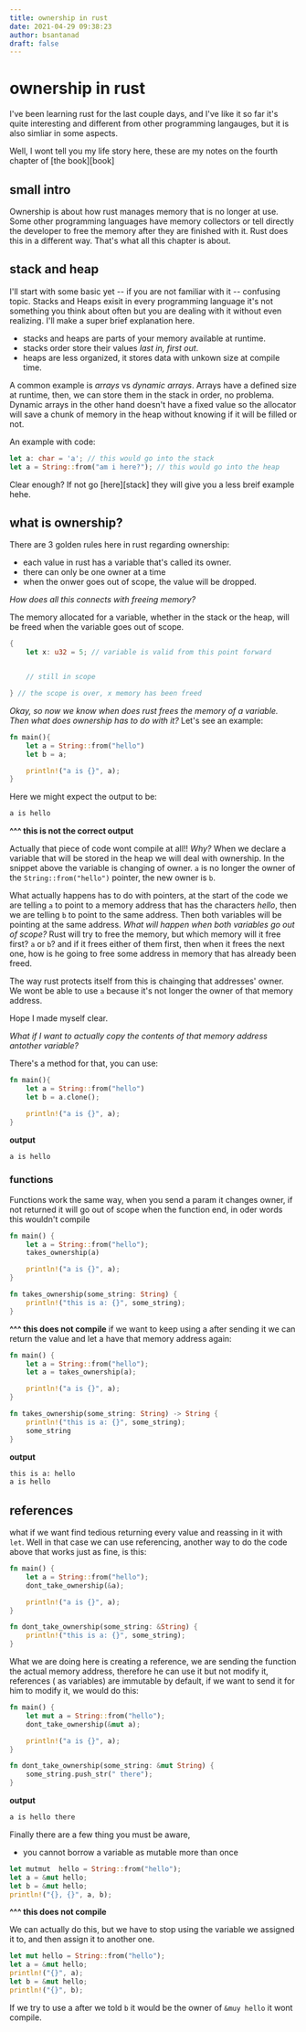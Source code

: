 ```yaml
---
title: ownership in rust
date: 2021-04-29 09:38:23
author: bsantanad
draft: false
---
```


# ownership in rust

I've been learning rust for the last couple days, and I've like it so far
it's quite interesting and different from other programming langauges,
but it is also simliar in some aspects.

Well, I wont tell you my life story here, these are my notes on the fourth
chapter of [the book][book]

## small intro

Ownership is about how rust manages memory that is no longer at use. Some other
programming languages have memory collectors or tell directly the developer
to free the memory after they are finished with it. Rust does this in a
different way. That's what all this chapter is about.

## stack and heap

I'll start with some basic yet -- if you are not familiar with it --
confusing topic. Stacks and Heaps exisit in every programming language
it's not something you think about often but you are dealing with it
without even realizing. I'll make a super brief explanation here.

* stacks and heaps are parts of your memory available at runtime.
* stacks order store their values _last in, first out_.
* heaps are less organized, it stores data with unkown size at compile
time.

A common example is _arrays_ vs _dynamic arrays_. Arrays have a defined
size at runtime, then, we can store them in the stack in order, no problema.
Dynamic arrays in the other hand doesn't have a fixed value so the allocator
will save a chunk of memory in the heap without knowing if it will be filled
or not.

An example with code:
```rust
let a: char = 'a'; // this would go into the stack
let a = String::from("am i here?"); // this would go into the heap
```

Clear enough? If not go [here][stack] they will give you a less breif example
hehe.

## what is ownership?

There are 3 golden rules here in rust regarding ownership:

* each value in rust has a variable that's called its owner.
* there can only be one owner at a time
* when the onwer goes out of scope, the value will be dropped.

_How does all this connects with freeing memory?_

The memory allocated for a variable, whether in the stack or the heap, will
be freed when the variable goes out of scope.

```rust
{
    let x: u32 = 5; // variable is valid from this point forward


    // still in scope

} // the scope is over, x memory has been freed
```

_Okay, so now we know when does rust frees the memory of a variable. Then what
does ownership has to do with it?_ Let's see an example:

```rust
fn main(){
    let a = String::from("hello")
    let b = a;

    println!("a is {}", a);
}
```
Here we might expect the output to be:
```bash
a is hello
```
**^^^ this is not the correct output**

Actually that piece of code wont compile at all!! _Why?_ When we declare a
variable that will be stored in the heap we will deal with ownership. In the
snippet above the variable is changing of owner. `a` is no longer the owner
of the `String::from("hello")` pointer, the new owner is `b`.

What actually happens has to do with pointers, at the start of the code we
are telling `a` to point to a memory address that has the characters
_hello_, then we are telling `b` to point to the same address. Then both
variables will be pointing at the same address. _What will happen
when both variables go out of scope?_ Rust will try to free the memory, but
which memory will it free first? `a` or `b`? and if it frees either of them
first, then when it frees the next one, how is he going to free some address
in memory that has already been freed.

The way rust protects itself from this is chainging that addresses' owner.
We wont be able to use `a` because it's not longer the owner of that memory
address.

Hope I made myself clear.

_What if I want to actually copy the contents of that memory address
antother variable?_

There's a method for that, you can use:
```rust
fn main(){
    let a = String::from("hello")
    let b = a.clone();

    println!("a is {}", a);
}
```
**output**
```bash
a is hello
```

### functions

Functions work the same way, when you send a param it changes owner, if not
returned it will go out of scope when the function end, in oder words
this wouldn't compile
```rust
fn main() {
    let a = String::from("hello");
    takes_ownership(a)

    println!("a is {}", a);
}

fn takes_ownership(some_string: String) {
    println!("this is a: {}", some_string);
}
```
**^^^ this does not compile**
if we want to keep using a after sending it we can return the value and let
a have that memory address again:
```rust
fn main() {
    let a = String::from("hello");
    let a = takes_ownership(a);

    println!("a is {}", a);
}

fn takes_ownership(some_string: String) -> String {
    println!("this is a: {}", some_string);
    some_string
}
```
**output**
```bash
this is a: hello
a is hello
```
## references

what if we want find tedious returning every value and reassing in it with
`let`. Well in that case we can use referencing, another way to do the code
above that works just as fine, is this:
```rust
fn main() {
    let a = String::from("hello");
    dont_take_ownership(&a);

    println!("a is {}", a);
}

fn dont_take_ownership(some_string: &String) {
    println!("this is a: {}", some_string);
}
```
What we are doing here is creating a reference, we are sending the function the
actual memory address, therefore he can use it but not modify it, references (
as variables) are immutable by default, if we want to send it for him to
modify it, we would do this:
```rust
fn main() {
    let mut a = String::from("hello");
    dont_take_ownership(&mut a);

    println!("a is {}", a);
}

fn dont_take_ownership(some_string: &mut String) {
    some_string.push_str(" there");
}
```
**output**
```bash
a is hello there
```
Finally there are a few thing you must be aware,
* you cannot borrow a variable as mutable more than once
```rust
let mutmut  hello = String::from("hello");
let a = &mut hello;
let b = &mut hello;
println!("{}, {}", a, b);
```
**^^^ this does not compile**

We can actually do this, but we have to stop using the variable
we assigned it to, and then assign it to another one.
```rust
let mut hello = String::from("hello");
let a = &mut hello;
println!("{}", a);
let b = &mut hello;
println!("{}", b);
```
If we try to use a after  we told `b` it would be the owner of `&muy hello`
it wont compile.

